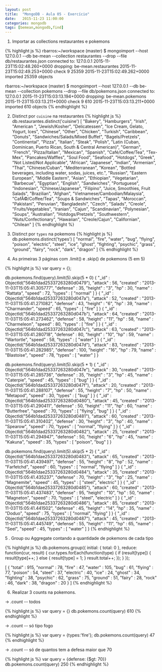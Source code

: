 ```yaml
---
layout: post
title:  "MongoDB - Aula 05 - Exercício"
date:   2015-11-23 11:00:00
categories: mongodb
tags: [bemean,mongodb,find]
---
```


1. Importar as collections restaurantes e pokemons

{% highlight js %}
rbarros:~/workspace (master) $ mongoimport --host 127.0.0.1 --db be-mean --collection restaurantes --drop --file db/restaurantes.json
connected to: 127.0.0.1
2015-11-23T15:02:48.260+0000 dropping: be-mean.restaurantes
2015-11-23T15:02:49.253+0000 check 9 25359
2015-11-23T15:02:49.262+0000 imported 25359 objects

rbarros:~/workspace (master) $ mongoimport --host 127.0.0.1 --db be-mean --collection pokemons --drop --file db/pokemons.json
connected to: 127.0.0.1
2015-11-23T15:03:13.194+0000 dropping: be-mean.pokemons
2015-11-23T15:03:13.211+0000 check 9 610
2015-11-23T15:03:13.211+0000 imported 610 objects
{% endhighlight %}


2. Distinct por `cuisine` na restaurantes
{% highlight js %}
db.restaurantes.distinct('cuisine')
[
        "Bakery",
        "Hamburgers",
        "Irish",
        "American ",
        "Jewish/Kosher",
        "Delicatessen",
        "Ice Cream, Gelato, Yogurt, Ices",
        "Chinese",
        "Other",
        "Chicken",
        "Turkish",
        "Caribbean",
        "Donuts",
        "Sandwiches/Salads/Mixed Buffet",
        "Bagels/Pretzels",
        "Continental",
        "Pizza",
        "Italian",
        "Steak",
        "Polish",
        "Latin (Cuban, Dominican, Puerto Rican, South & Central American)",
        "German",
        "French",
        "Pizza/Italian",
        "Mexican",
        "Spanish",
        "Café/Coffee/Tea",
        "Tex-Mex",
        "Pancakes/Waffles",
        "Soul Food",
        "Seafood",
        "Hotdogs",
        "Greek",
        "Not Listed/Not Applicable",
        "African",
        "Japanese",
        "Indian",
        "Armenian",
        "Thai",
        "Chinese/Cuban",
        "Mediterranean",
        "Korean",
        "Bottled beverages, including water, sodas, juices, etc.",
        "Russian",
        "Eastern European",
        "Middle Eastern",
        "Asian",
        "Ethiopian",
        "Vegetarian",
        "Barbecue",
        "Egyptian",
        "English",
        "Sandwiches",
        "Portuguese",
        "Indonesian",
        "Chinese/Japanese",
        "Filipino",
        "Juice, Smoothies, Fruit Salads",
        "Brazilian",
        "Afghan",
        "Vietnamese/Cambodian/Malaysia",
        "CafÃ©/Coffee/Tea",
        "Soups & Sandwiches",
        "Tapas",
        "Moroccan",
        "Pakistani",
        "Peruvian",
        "Bangladeshi",
        "Czech",
        "Salads",
        "Creole",
        "Fruits/Vegetables",
        "Iranian",
        "Cajun",
        "Scandinavian",
        "Polynesian",
        "Soups",
        "Australian",
        "Hotdogs/Pretzels",
        "Southwestern",
        "Nuts/Confectionary",
        "Hawaiian",
        "Creole/Cajun",
        "Californian",
        "Chilean"
]
{% endhighlight %}

3. Distinct por `types` na pokemons
{% highlight js %}
db.pokemons.distinct('types')
[
        "normal",
        "fire",
        "water",
        "bug",
        "flying",
        "poison",
        "electric",
        "steel",
        "ice",
        "ghost",
        "fighting",
        "psychic",
        "grass",
        "ground",
        "fairy",
        "rock",
        "dark",
        "dragon"
]
{% endhighlight %}

4. As primeiras 3 páginas com .limit() e .skip() de pokemons (5 em 5)

{% highlight js %}
var query = {};

db.pokemons.find(query).limit(5).skip(5 * 0)
{
        "_id" : ObjectId("564b1dad25337263280d0479"),
        "attack" : 56,
        "created" : "2013-11-03T15:05:41.305777",
        "defense" : 35,
        "height" : "3",
        "hp" : 30,
        "name" : "Rattata",
        "speed" : 72,
        "types" : [
                "normal"
        ]
}
{
        "_id" : ObjectId("564b1dad25337263280d047a"),
        "attack" : 52,
        "created" : "2013-11-03T15:05:41.271082",
        "defense" : 43,
        "height" : "6",
        "hp" : 39,
        "name" : "Charmander",
        "speed" : 65,
        "types" : [
                "fire"
        ]
}
{
        "_id" : ObjectId("564b1dad25337263280d047b"),
        "attack" : 64,
        "created" : "2013-11-03T15:05:41.273462",
        "defense" : 58,
        "height" : "11",
        "hp" : 58,
        "name" : "Charmeleon",
        "speed" : 80,
        "types" : [
                "fire"
        ]
}
{
        "_id" : ObjectId("564b1dad25337263280d047c"),
        "attack" : 63,
        "created" : "2013-11-03T15:05:41.280718",
        "defense" : 80,
        "height" : "10",
        "hp" : 59,
        "name" : "Wartortle",
        "speed" : 58,
        "types" : [
                "water"
        ]
}
{
        "_id" : ObjectId("564b1dad25337263280d047d"),
        "attack" : 83,
        "created" : "2013-11-03T15:05:41.282985",
        "defense" : 100,
        "height" : "16",
        "hp" : 79,
        "name" : "Blastoise",
        "speed" : 78,
        "types" : [
                "water"
        ]
}

db.pokemons.find(query).limit(5).skip(5 * 1)
{
        "_id" : ObjectId("564b1dad25337263280d047e"),
        "attack" : 30,
        "created" : "2013-11-03T15:05:41.285736",
        "defense" : 35,
        "height" : "3",
        "hp" : 45,
        "name" : "Caterpie",
        "speed" : 45,
        "types" : [
                "bug"
        ]
}
{
        "_id" : ObjectId("564b1dad25337263280d047f"),
        "attack" : 20,
        "created" : "2013-11-03T15:05:41.288107",
        "defense" : 55,
        "height" : "7",
        "hp" : 50,
        "name" : "Metapod",
        "speed" : 30,
        "types" : [
                "bug"
        ]
}
{
        "_id" : ObjectId("564b1dad25337263280d0480"),
        "attack" : 45,
        "created" : "2013-11-03T15:05:41.290411",
        "defense" : 50,
        "height" : "11",
        "hp" : 60,
        "name" : "Butterfree",
        "speed" : 70,
        "types" : [
                "flying",
                "bug"
        ]
}
{
        "_id" : ObjectId("564b1dad25337263280d0481"),
        "attack" : 60,
        "created" : "2013-11-03T15:05:41.310402",
        "defense" : 30,
        "height" : "3",
        "hp" : 40,
        "name" : "Spearow",
        "speed" : 70,
        "types" : [
                "normal",
                "flying"
        ]
}
{
        "_id" : ObjectId("564b1dad25337263280d0482"),
        "attack" : 25,
        "created" : "2013-11-03T15:05:41.294947",
        "defense" : 50,
        "height" : "6",
        "hp" : 45,
        "name" : "Kakuna",
        "speed" : 35,
        "types" : [
                "poison",
                "bug"
        ]
}

db.pokemons.find(query).limit(5).skip(5 * 2)
{
        "_id" : ObjectId("564b1dae25337263280d0483"),
        "attack" : 65,
        "created" : "2013-11-03T15:05:41.439497",
        "defense" : 55,
        "height" : "8",
        "hp" : 52,
        "name" : "Farfetchd",
        "speed" : 60,
        "types" : [
                "normal",
                "flying"
        ]
}
{
        "_id" : ObjectId("564b1dae25337263280d0484"),
        "attack" : 35,
        "created" : "2013-11-03T15:05:41.435237",
        "defense" : 70,
        "height" : "3",
        "hp" : 25,
        "name" : "Magnemite",
        "speed" : 45,
        "types" : [
                "steel",
                "electric"
        ]
}
{
        "_id" : ObjectId("564b1dae25337263280d0485"),
        "attack" : 60,
        "created" : "2013-11-03T15:05:41.437483",
        "defense" : 95,
        "height" : "10",
        "hp" : 50,
        "name" : "Magneton",
        "speed" : 70,
        "types" : [
                "steel",
                "electric"
        ]
}
{
        "_id" : ObjectId("564b1dae25337263280d0486"),
        "attack" : 85,
        "created" : "2013-11-03T15:05:41.441502",
        "defense" : 45,
        "height" : "14",
        "hp" : 35,
        "name" : "Doduo",
        "speed" : 75,
        "types" : [
                "normal",
                "flying"
        ]
}
{
        "_id" : ObjectId("564b1dae25337263280d0487"),
        "attack" : 45,
        "created" : "2013-11-03T15:05:41.445749",
        "defense" : 55,
        "height" : "11",
        "hp" : 65,
        "name" : "Seel",
        "speed" : 45,
        "types" : [
                "water"
        ]
}
{% endhighlight %}

5 . Group ou Aggregate contando a quantidade de pokemons de cada tipo

{% highlight js %}
db.pokemons.group({
    initial: { total: 0 },
    reduce:  function(cur, result) {
        cur.types.forEach(function(type) {
            if (result[type]) {
                result[type]++;
            } else {
                result[type] = 1;
            }
            result.total++;
        });
    }
});

[
    {
        "total" : 915,
        "normal" : 78,
        "fire" : 47,
        "water" : 105,
        "bug" : 61,
        "flying" : 77,
        "poison" : 54,
        "steel" : 37,
        "electric" : 40,
        "ice" : 24,
        "ghost" : 34,
        "fighting" : 38,
        "psychic" : 62,
        "grass" : 75,
        "ground" : 51,
        "fairy" : 28,
        "rock" : 46,
        "dark" : 38,
        "dragon" : 20
    }
]
{% endhighlight %}

6. Realizar 3 counts na pokemons.

-> .count -- todos

{% highlight js %}
var query = {}
db.pokemons.count(query)
610
{% endhighlight %}

-> .count -- só tipo fogo

{% highlight js %}
var query = {types:'fire'};
db.pokemons.count(query)
47
{% endhighlight %}

-> .count -- só de quantos tem a defesa maior que 70

{% highlight js %}
var query = {defense: {$gt: 70}}
db.pokemons.count(query)
250
{% endhighlight %}
